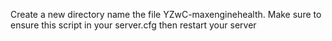 Create a new directory name the file YZwC-maxenginehealth.
Make sure to ensure this script in your server.cfg then restart your server 
